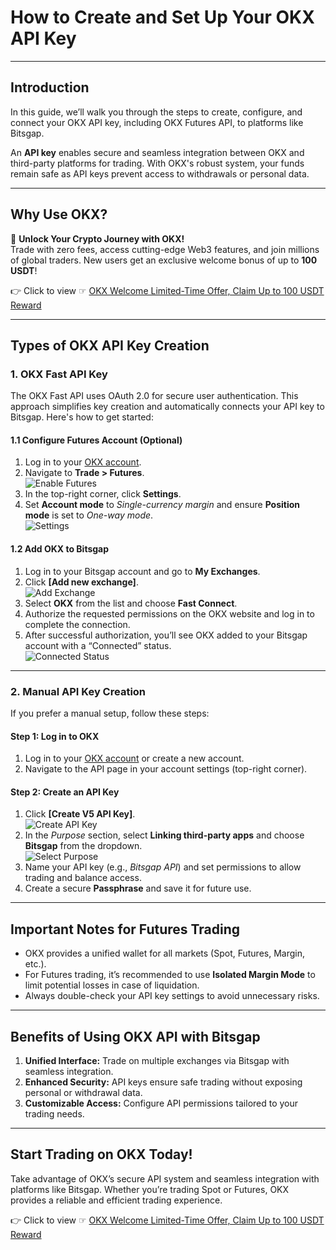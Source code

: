 # How to Create and Set Up Your OKX API Key

---

## Introduction

In this guide, we’ll walk you through the steps to create, configure, and connect your OKX API key, including OKX Futures API, to platforms like Bitsgap. 

An **API key** enables secure and seamless integration between OKX and third-party platforms for trading. With OKX's robust system, your funds remain safe as API keys prevent access to withdrawals or personal data.

---

## Why Use OKX?

🚀 **Unlock Your Crypto Journey with OKX!**  
Trade with zero fees, access cutting-edge Web3 features, and join millions of global traders. New users get an exclusive welcome bonus of up to **100 USDT**!  

👉 Click to view ☞ [OKX Welcome Limited-Time Offer, Claim Up to 100 USDT Reward](https://bit.ly/OKXe)

---

## Types of OKX API Key Creation

### 1. OKX Fast API Key
The OKX Fast API uses OAuth 2.0 for secure user authentication. This approach simplifies key creation and automatically connects your API key to Bitsgap. Here's how to get started:

#### 1.1 Configure Futures Account (Optional)
1. Log in to your [OKX account](https://bit.ly/OKXe).  
2. Navigate to **Trade > Futures**.  
   ![Enable Futures](https://i.bitsgap.com/hc/article_attachments/12330658737948)
3. In the top-right corner, click **Settings**.  
4. Set **Account mode** to *Single-currency margin* and ensure **Position mode** is set to *One-way mode*.  
   ![Settings](https://i.bitsgap.com/hc/article_attachments/12330615288220)

#### 1.2 Add OKX to Bitsgap
1. Log in to your Bitsgap account and go to **My Exchanges**.  
2. Click **[Add new exchange]**.  
   ![Add Exchange](https://i.bitsgap.com/hc/article_attachments/9917223693724)
3. Select **OKX** from the list and choose **Fast Connect**.  
4. Authorize the requested permissions on the OKX website and log in to complete the connection.  
5. After successful authorization, you’ll see OKX added to your Bitsgap account with a “Connected” status.  
   ![Connected Status](https://i.bitsgap.com/hc/article_attachments/9917223699740)

---

### 2. Manual API Key Creation
If you prefer a manual setup, follow these steps:

#### Step 1: Log in to OKX
1. Log in to your [OKX account](https://bit.ly/OKXe) or create a new account.  
2. Navigate to the API page in your account settings (top-right corner).  

#### Step 2: Create an API Key
1. Click **[Create V5 API Key]**.  
   ![Create API Key](https://i.bitsgap.com/hc/article_attachments/9917577033372)
2. In the *Purpose* section, select **Linking third-party apps** and choose **Bitsgap** from the dropdown.  
   ![Select Purpose](https://i.bitsgap.com/hc/article_attachments/9917577034396)
3. Name your API key (e.g., *Bitsgap API*) and set permissions to allow trading and balance access.  
4. Create a secure **Passphrase** and save it for future use.  

---

## Important Notes for Futures Trading

- OKX provides a unified wallet for all markets (Spot, Futures, Margin, etc.).  
- For Futures trading, it’s recommended to use **Isolated Margin Mode** to limit potential losses in case of liquidation.  
- Always double-check your API key settings to avoid unnecessary risks.

---

## Benefits of Using OKX API with Bitsgap

1. **Unified Interface:** Trade on multiple exchanges via Bitsgap with seamless integration.  
2. **Enhanced Security:** API keys ensure safe trading without exposing personal or withdrawal data.  
3. **Customizable Access:** Configure API permissions tailored to your trading needs.  

---

## Start Trading on OKX Today!

Take advantage of OKX’s secure API system and seamless integration with platforms like Bitsgap. Whether you’re trading Spot or Futures, OKX provides a reliable and efficient trading experience.

👉 Click to view ☞ [OKX Welcome Limited-Time Offer, Claim Up to 100 USDT Reward](https://bit.ly/OKXe)
